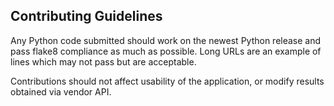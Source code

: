 ## Contributing Guidelines
Any Python code submitted should work on the newest Python release and pass flake8 compliance as much as possible. Long URLs are an example of lines which may not pass but are acceptable.

Contributions should not affect usability of the application, or modify results obtained via vendor API.
